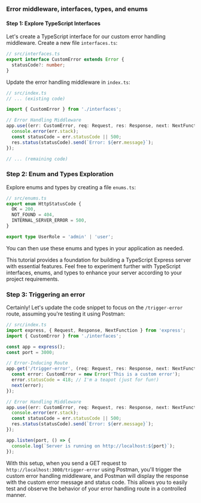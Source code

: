 ### Error middleware, interfaces, types, and enums
#### Step 1: Explore TypeScript Interfaces

Let's create a TypeScript interface for our custom error handling middleware. Create a new file `interfaces.ts`:

```typescript
// src/interfaces.ts
export interface CustomError extends Error {
  statusCode?: number;
}
```

Update the error handling middleware in `index.ts`:

```typescript
// src/index.ts
// ... (existing code)

import { CustomError } from './interfaces';

// Error Handling Middleware
app.use((err: CustomError, req: Request, res: Response, next: NextFunction) => {
  console.error(err.stack);
  const statusCode = err.statusCode || 500;
  res.status(statusCode).send(`Error: ${err.message}`);
});

// ... (remaining code)
```

### Step 2: Enum and Types Exploration

Explore enums and types by creating a file `enums.ts`:

```typescript
// src/enums.ts
export enum HttpStatusCode {
  OK = 200,
  NOT_FOUND = 404,
  INTERNAL_SERVER_ERROR = 500,
}

export type UserRole = 'admin' | 'user';
```

You can then use these enums and types in your application as needed.

This tutorial provides a foundation for building a TypeScript Express server with essential features. Feel free to experiment further with TypeScript interfaces, enums, and types to enhance your server according to your project requirements.

### Step 3: Triggering an error
Certainly! Let's update the code snippet to focus on the `/trigger-error` route, assuming you're testing it using Postman:

```typescript
// src/index.ts
import express, { Request, Response, NextFunction } from 'express';
import { CustomError } from './interfaces';

const app = express();
const port = 3000;

// Error-Inducing Route
app.get('/trigger-error', (req: Request, res: Response, next: NextFunction) => {
  const error: CustomError = new Error('This is a custom error');
  error.statusCode = 418; // I'm a teapot (just for fun!)
  next(error);
});

// Error Handling Middleware
app.use((err: CustomError, req: Request, res: Response, next: NextFunction) => {
  console.error(err.stack);
  const statusCode = err.statusCode || 500;
  res.status(statusCode).send(`Error: ${err.message}`);
});

app.listen(port, () => {
  console.log(`Server is running on http://localhost:${port}`);
});
```

With this setup, when you send a GET request to `http://localhost:3000/trigger-error` using Postman, you'll trigger the custom error handling middleware, and Postman will display the response with the custom error message and status code. This allows you to easily test and observe the behavior of your error handling route in a controlled manner.